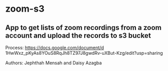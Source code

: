# zoom-s3

## App to get lists of zoom recordings from a zoom account and upload the records to s3 bucket

Process: https://docs.google.com/document/d 1HwWxz_pKyAs8YOuS8RqJh8TZ97J8gwdRv-uXBut-Kzg/edit?usp=sharing

Authors: Jephthah Mensah and Daisy Azagba
